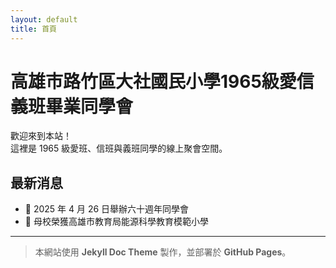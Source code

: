 ```yaml
---
layout: default
title: 首頁
---
```


# 高雄市路竹區大社國民小學1965級愛信義班畢業同學會

歡迎來到本站！  
這裡是 1965 級愛班、信班與義班同學的線上聚會空間。  

## 最新消息
- 🎉 2025 年 4 月 26 日舉辦六十週年同學會
- 🏫 母校榮獲高雄市教育局能源科學教育模範小學

---

> 本網站使用 **Jekyll Doc Theme** 製作，並部署於 **GitHub Pages**。
